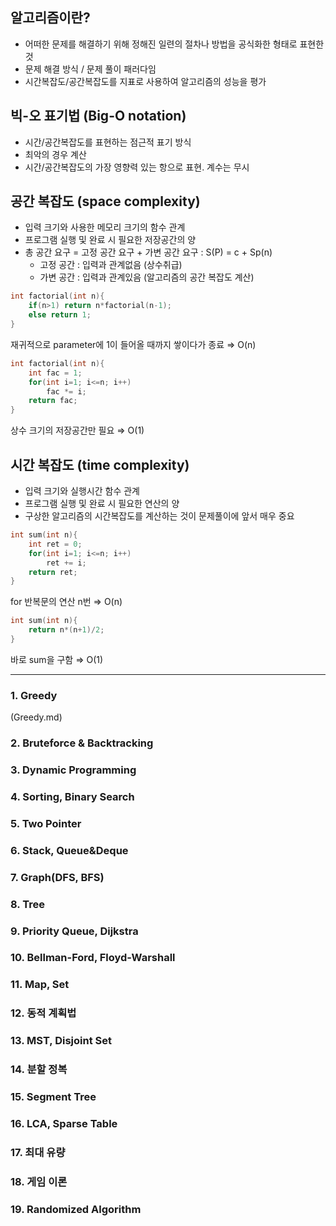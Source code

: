 ## 알고리즘이란?

- 어떠한 문제를 해결하기 위해 정해진 일련의 절차나 방법을 공식화한 형태로 표현한 것
- 문제 해결 방식 / 문제 풀이 패러다임
- 시간복잡도/공간복잡도를 지표로 사용하여 알고리즘의 성능을 평가



## 빅-오 표기법 (Big-O notation)

- 시간/공간복잡도를 표현하는 점근적 표기 방식
- 최악의 경우 계산
- 시간/공간복잡도의 가장 영향력 있는 항으로 표현. 계수는 무시



## 공간 복잡도 (space complexity)

- 입력 크기와 사용한 메모리 크기의 함수 관계
- 프로그램 실행 및 완료 시 필요한 저장공간의 양
- 총 공간 요구 = 고정 공간 요구 + 가변 공간 요구 : S(P) = c + Sp(n)
    - 고정 공간 : 입력과 관계없음 (상수취급)
    - 가변 공간 : 입력과 관계있음 (알고리즘의 공간 복잡도 계산)


```c
int factorial(int n){
	if(n>1) return n*factorial(n-1);
	else return 1;
}
```

재귀적으로 parameter에 1이 들어올 때까지 쌓이다가 종료 ⇒ O(n)


```c
int factorial(int n){
	int fac = 1;
	for(int i=1; i<=n; i++)
		fac *= i;
	return fac;
}
```

상수 크기의 저장공간만 필요 ⇒ O(1)



## 시간 복잡도 (time complexity)

- 입력 크기와 실행시간 함수 관계
- 프로그램 실행 및 완료 시 필요한 연산의 양
- 구상한 알고리즘의 시간복잡도를 계산하는 것이 문제풀이에 앞서 매우 중요


```c
int sum(int n){
	int ret = 0;
	for(int i=1; i<=n; i++)
		ret += i;
	return ret;
}
```

for 반복문의 연산 n번 ⇒ O(n)


```c
int sum(int n){
	return n*(n+1)/2;
}
```

바로 sum을 구함 ⇒ O(1)



---



### 1. Greedy
(Greedy.md)

### 2. Bruteforce & Backtracking

### 3. Dynamic Programming

### 4. Sorting, Binary Search

### 5. Two Pointer

### 6. Stack, Queue&Deque

### 7. Graph(DFS, BFS)

### 8. Tree

### 9. Priority Queue, Dijkstra

### 10. Bellman-Ford, Floyd-Warshall

### 11. Map, Set

### 12. 동적 계획법

### 13. MST, Disjoint Set

### 14. 분할 정복

### 15. Segment Tree

### 16. LCA, Sparse Table

### 17. 최대 유량

### 18. 게임 이론

### 19. Randomized Algorithm


